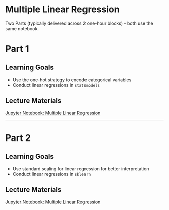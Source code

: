 # Multiple Linear Regression

Two Parts (typically delivered across 2 one-hour blocks) - both use the same notebook.

# Part 1

## Learning Goals

- Use the one-hot strategy to encode categorical variables
- Conduct linear regressions in `statsmodels`

## Lecture Materials

[Jupyter Notebook: Multiple Linear Regression](multiple_linear_regression.ipynb)

-----

# Part 2

## Learning Goals

- Use standard scaling for linear regression for better interpretation
- Conduct linear regressions in `sklearn`

## Lecture Materials

[Jupyter Notebook: Multiple Linear Regression](multiple_linear_regression.ipynb)

